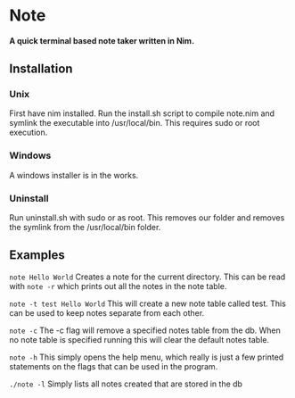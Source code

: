 # Note
#### A quick terminal based note taker written in Nim.

## Installation

### Unix
First have nim installed. Run the install.sh script to compile note.nim and symlink the
executable into /usr/local/bin. This requires sudo or root execution.

### Windows
A windows installer is in the works.

### Uninstall
Run uninstall.sh with sudo or as root. This removes our folder
and removes the symlink from the /usr/local/bin folder.

## Examples

`note Hello World`
Creates a note for the current directory.
This can be read with
`note -r`
which prints out all the notes in the note table.

`note -t test Hello World`
This will create a new note table called test. This can be used to keep notes separate from each other.

`note -c`
The -c flag will remove a specified notes table from the db. When no note table is specified running this will clear the default notes table. 

`note -h`
This simply opens the help menu, which really is just a few printed statements
on the flags that can be used in the program.

`./note -l`
Simply lists all notes created that are stored in the db
